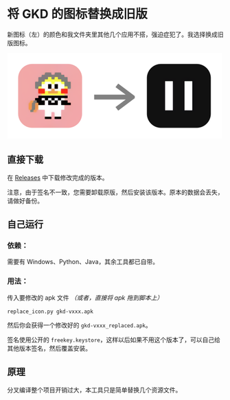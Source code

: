 # 将 GKD 的图标替换成旧版
新图标（左）的颜色和我文件夹里其他几个应用不搭，强迫症犯了。我选择换成旧版图标。

<img src="theme.png" width="500px">

## 直接下载
在 [Releases](https://github.com/zetaloop/gkd-replace-icon/releases) 中下载修改完成的版本。

注意，由于签名不一致，您需要卸载原版，然后安装该版本。原本的数据会丢失，请做好备份。

## 自己运行
### 依赖：
需要有 Windows、Python、Java，其余工具都已自带。

### 用法：
传入要修改的 apk 文件 _（或者，直接将 apk 拖到脚本上）_
```
replace_icon.py gkd-vxxx.apk
```
然后你会获得一个修改好的 `gkd-vxxx_replaced.apk`。

签名使用公开的 `freekey.keystore`，这样以后如果不用这个版本了，可以自己给其他版本签名，然后覆盖安装。

## 原理

分叉编译整个项目开销过大，本工具只是简单替换几个资源文件。

